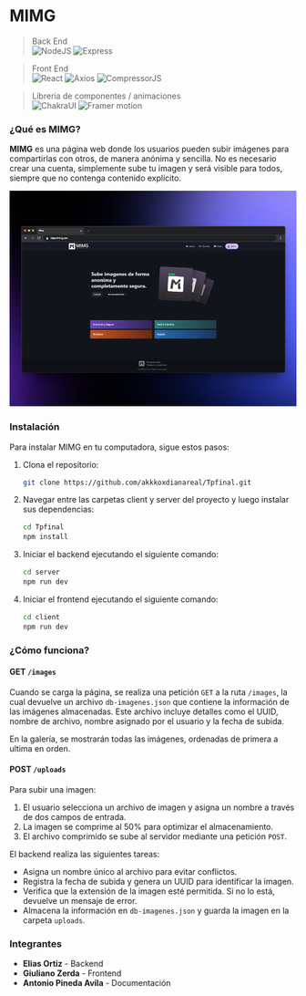 # MIMG 
>Back End    
![NodeJS](https://img.shields.io/badge/NodeJs-20.17-green?&logo=javascript&logoColor=white&labelColor=black&style=for-the-badge&link=https%3A%2F%2Fnodejs.org%2Fen%2F)
![Express](https://img.shields.io/badge/Express-4.21.0-blue?style=for-the-badge&logo=express&logoColor=white&logoSize=auto&labelColor=black&link=https%3A%2F%2Fwww.npmjs.com%2Fpackage%2Fexpress)

>Front End    
![React](https://img.shields.io/badge/React-18.3.1-blue?style=for-the-badge&logo=react&logoColor=white&logoSize=auto&labelColor=black&link=https%3A%2F%2Freact.dev)
![Axios](https://img.shields.io/badge/Axios-1.7.7-red?style=for-the-badge&logo=axios&logoColor=white&labelColor=black&ink=https%3A%2F%2Fwww.npmjs.com%2Fpackage%2Faxios)
![CompressorJS](https://img.shields.io/badge/CompressorJS-1.2.1-orange?style=for-the-badge&logoColor=white&logoSize=auto&labelColor=black&link=https%3A%2F%2Fwww.npmjs.com%2Fpackage%2Fcompressorjs)

>Libreria de componentes / animaciones    
![ChakraUI](https://img.shields.io/badge/ChakraUI-2.10.1-blue?style=for-the-badge&logo=chakraui&logoColor=white&logoSize=auto&labelColor=black&link=https%3A%2F%2Fv2.chakra-ui.com%2F)
![Framer motion](https://img.shields.io/badge/FramerMotion-11.11.1-magenta?style=for-the-badge&logo=framermotion&logoColor=white&logoSize=auto&labelColor=black&link=https%3A%2F%2Fwww.npmjs.com%2Fpackage%2Fframer-motion)



### ¿Qué es MIMG?
**MIMG** es una página web donde los usuarios pueden subir imágenes para compartirlas con otros, de manera anónima y sencilla. No es necesario crear una cuenta, simplemente sube tu imagen y será visible para todos, siempre que no contenga contenido explícito.

![MIMG Showcase](client/public/mimg2.png)

### Instalación
Para instalar MIMG en tu computadora, sigue estos pasos:

1. Clona el repositorio:

    ```bash
    git clone https://github.com/akkkoxdianareal/Tpfinal.git
    ```

3. Navegar entre las carpetas client y server del proyecto y luego instalar sus dependencias:

    ```bash
    cd Tpfinal
    npm install
    ```

4. Iniciar el backend  ejecutando el siguiente comando:

    ```bash
    cd server
    npm run dev
    ```

5. Iniciar el frontend  ejecutando el siguiente comando:

    ```bash
    cd client
    npm run dev
    ```

### ¿Cómo funciona?

#### GET `/images`
Cuando se carga la página, se realiza una petición `GET` a la ruta `/images`, la cual devuelve un archivo `db-imagenes.json` que contiene la información de las imágenes almacenadas. Este archivo incluye detalles como el UUID, nombre de archivo, nombre asignado por el usuario y la fecha de subida.

 En la galería, se mostrarán todas las imágenes, ordenadas de primera a ultima en orden.

#### POST `/uploads`
Para subir una imagen:

1. El usuario selecciona un archivo de imagen y asigna un nombre a través de dos campos de entrada.
2. La imagen se comprime al 50% para optimizar el almacenamiento.
3. El archivo comprimido se sube al servidor mediante una petición `POST`.

El backend realiza las siguientes tareas:
- Asigna un nombre único al archivo para evitar conflictos.
- Registra la fecha de subida y genera un UUID para identificar la imagen.
- Verifica que la extensión de la imagen esté permitida. Si no lo está, devuelve un mensaje de error.
- Almacena la información en `db-imagenes.json` y guarda la imagen en la carpeta `uploads`.

### Integrantes

- **Elias Ortiz** - Backend
- **Giuliano Zerda** - Frontend
- **Antonio Pineda Avila** - Documentación

